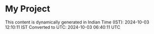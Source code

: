 # My Project

This content is dynamically generated in Indian Time (IST): 2024-10-03 12:10:11 IST
Converted to UTC: 2024-10-03 06:40:11 UTC
